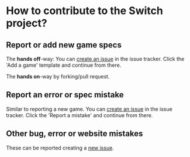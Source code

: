 # How to contribute to the Switch project?

## Report or add new game specs
The **hands off**-way: You can [create an issue](https://github.com/boumannm/switch/issues/new) in the issue tracker. Click the 'Add a game' template and continue from there.

The **hands on**-way by forking/pull request. 

## Report an error or spec mistake
Similar to reporting a new game. You can [create an issue](https://github.com/boumannm/switch/issues/new) in the issue tracker. Click the 'Report a mistake' and continue from there.

## Other bug, error or website mistakes
These can be reported creating a [new issue](https://github.com/boumannm/switch/issues/new).
